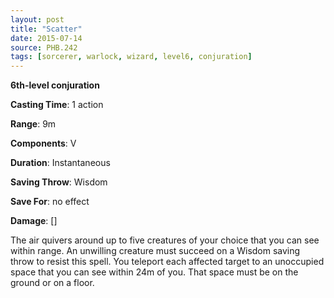 ```yaml
---
layout: post
title: "Scatter"
date: 2015-07-14
source: PHB.242
tags: [sorcerer, warlock, wizard, level6, conjuration]
---
```


**6th-level conjuration**

**Casting Time**: 1 action

**Range**: 9m

**Components**: V

**Duration**: Instantaneous

**Saving Throw**: Wisdom

**Save For**: no effect

**Damage**: []

The air quivers around up to five creatures of your choice that you can see within range. An unwilling creature must succeed on a Wisdom saving throw to resist this spell. You teleport each affected target to an unoccupied space that you can see within 24m of you. That space must be on the ground or on a floor.